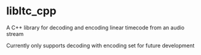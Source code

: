 # libltc_cpp
A C++ library for decoding and encoding linear timecode from an audio stream

Currently only supports decoding with encoding set for future development
